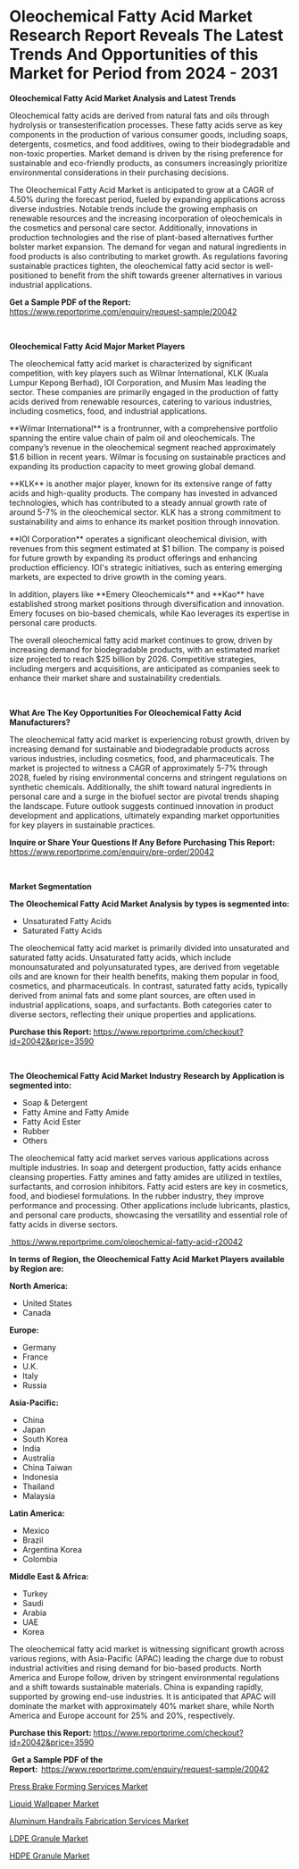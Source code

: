 <p><h1>Oleochemical Fatty Acid Market Research Report Reveals The Latest Trends And Opportunities of this Market for Period from 2024 - 2031</h1></p><p><strong>Oleochemical Fatty Acid Market Analysis and Latest Trends</strong></p>
<p><p>Oleochemical fatty acids are derived from natural fats and oils through hydrolysis or transesterification processes. These fatty acids serve as key components in the production of various consumer goods, including soaps, detergents, cosmetics, and food additives, owing to their biodegradable and non-toxic properties. Market demand is driven by the rising preference for sustainable and eco-friendly products, as consumers increasingly prioritize environmental considerations in their purchasing decisions.</p><p>The Oleochemical Fatty Acid Market is anticipated to grow at a CAGR of 4.50% during the forecast period, fueled by expanding applications across diverse industries. Notable trends include the growing emphasis on renewable resources and the increasing incorporation of oleochemicals in the cosmetics and personal care sector. Additionally, innovations in production technologies and the rise of plant-based alternatives further bolster market expansion. The demand for vegan and natural ingredients in food products is also contributing to market growth. As regulations favoring sustainable practices tighten, the oleochemical fatty acid sector is well-positioned to benefit from the shift towards greener alternatives in various industrial applications.</p></p>
<p><strong>Get a Sample PDF of the Report:&nbsp;</strong> <a href="https://www.reportprime.com/enquiry/request-sample/20042?utm_campaign=1113&utm_medium=2&utm_source=Github&utm_content=ia&utm_term=27112024&utm_id=oleochemical-fatty-acid">https://www.reportprime.com/enquiry/request-sample/20042</a></p>
<p>&nbsp;</p>
<p><strong>Oleochemical Fatty Acid Major Market Players</strong></p>
<p><p>The oleochemical fatty acid market is characterized by significant competition, with key players such as Wilmar International, KLK (Kuala Lumpur Kepong Berhad), IOI Corporation, and Musim Mas leading the sector. These companies are primarily engaged in the production of fatty acids derived from renewable resources, catering to various industries, including cosmetics, food, and industrial applications.</p><p>**Wilmar International** is a frontrunner, with a comprehensive portfolio spanning the entire value chain of palm oil and oleochemicals. The company’s revenue in the oleochemical segment reached approximately $1.6 billion in recent years. Wilmar is focusing on sustainable practices and expanding its production capacity to meet growing global demand.</p><p>**KLK** is another major player, known for its extensive range of fatty acids and high-quality products. The company has invested in advanced technologies, which has contributed to a steady annual growth rate of around 5-7% in the oleochemical sector. KLK has a strong commitment to sustainability and aims to enhance its market position through innovation.</p><p>**IOI Corporation** operates a significant oleochemical division, with revenues from this segment estimated at $1 billion. The company is poised for future growth by expanding its product offerings and enhancing production efficiency. IOI's strategic initiatives, such as entering emerging markets, are expected to drive growth in the coming years.</p><p>In addition, players like **Emery Oleochemicals** and **Kao** have established strong market positions through diversification and innovation. Emery focuses on bio-based chemicals, while Kao leverages its expertise in personal care products.</p><p>The overall oleochemical fatty acid market continues to grow, driven by increasing demand for biodegradable products, with an estimated market size projected to reach $25 billion by 2026. Competitive strategies, including mergers and acquisitions, are anticipated as companies seek to enhance their market share and sustainability credentials.</p></p>
<p>&nbsp;</p>
<p><strong>What Are The Key Opportunities For Oleochemical Fatty Acid Manufacturers?</strong></p>
<p><p>The oleochemical fatty acid market is experiencing robust growth, driven by increasing demand for sustainable and biodegradable products across various industries, including cosmetics, food, and pharmaceuticals. The market is projected to witness a CAGR of approximately 5-7% through 2028, fueled by rising environmental concerns and stringent regulations on synthetic chemicals. Additionally, the shift toward natural ingredients in personal care and a surge in the biofuel sector are pivotal trends shaping the landscape. Future outlook suggests continued innovation in product development and applications, ultimately expanding market opportunities for key players in sustainable practices.</p></p>
<p><strong>Inquire or Share Your Questions If Any Before Purchasing This Report:</strong> <a href="https://www.reportprime.com/enquiry/pre-order/20042?utm_campaign=1113&utm_medium=2&utm_source=Github&utm_content=ia&utm_term=27112024&utm_id=oleochemical-fatty-acid">https://www.reportprime.com/enquiry/pre-order/20042</a></p>
<p>&nbsp;</p>
<p><strong>Market Segmentation</strong></p>
<p><strong>The Oleochemical Fatty Acid Market Analysis by types is segmented into:</strong></p>
<p><ul><li>Unsaturated Fatty Acids</li><li>Saturated Fatty Acids</li></ul></p>
<p><p>The oleochemical fatty acid market is primarily divided into unsaturated and saturated fatty acids. Unsaturated fatty acids, which include monounsaturated and polyunsaturated types, are derived from vegetable oils and are known for their health benefits, making them popular in food, cosmetics, and pharmaceuticals. In contrast, saturated fatty acids, typically derived from animal fats and some plant sources, are often used in industrial applications, soaps, and surfactants. Both categories cater to diverse sectors, reflecting their unique properties and applications.</p></p>
<p><strong>Purchase this Report:&nbsp;</strong><a href="https://www.reportprime.com/checkout?id=20042&price=3590&utm_campaign=1113&utm_medium=2&utm_source=Github&utm_content=ia&utm_term=27112024&utm_id=oleochemical-fatty-acid">https://www.reportprime.com/checkout?id=20042&price=3590</a></p>
<p>&nbsp;</p>
<p><strong>The Oleochemical Fatty Acid Market Industry Research by Application is segmented into:</strong></p>
<p><ul><li>Soap & Detergent</li><li>Fatty Amine and Fatty Amide</li><li>Fatty Acid Ester</li><li>Rubber</li><li>Others</li></ul></p>
<p><p>The oleochemical fatty acid market serves various applications across multiple industries. In soap and detergent production, fatty acids enhance cleansing properties. Fatty amines and fatty amides are utilized in textiles, surfactants, and corrosion inhibitors. Fatty acid esters are key in cosmetics, food, and biodiesel formulations. In the rubber industry, they improve performance and processing. Other applications include lubricants, plastics, and personal care products, showcasing the versatility and essential role of fatty acids in diverse sectors.</p></p>
<p><a href="https://www.reportprime.com/oleochemical-fatty-acid-r20042?utm_campaign=1113&utm_medium=2&utm_source=Github&utm_content=ia&utm_term=27112024&utm_id=oleochemical-fatty-acid">&nbsp;https://www.reportprime.com/oleochemical-fatty-acid-r20042</a></p>
<p><strong>In terms of Region, the Oleochemical Fatty Acid Market Players available by Region are:</strong></p>
<p>
    <p> <strong> North America: </strong>
        <ul>
            <li>United States</li>
            <li>Canada</li>
        </ul>
        </p> 
    <p> <strong> Europe: </strong>
        <ul>
            <li>Germany</li>
            <li>France</li>
            <li>U.K.</li>
            <li>Italy</li>
            <li>Russia</li>
        </ul>
        </p> 
    <p> <strong> Asia-Pacific: </strong>
        <ul>
            <li>China</li>
            <li>Japan</li>
            <li>South Korea</li>
            <li>India</li>
            <li>Australia</li>
            <li>China Taiwan</li>
            <li>Indonesia</li>
            <li>Thailand</li>
            <li>Malaysia</li>
        </ul>
        </p> 
    <p> <strong> Latin America: </strong>
        <ul>
            <li>Mexico</li>
            <li>Brazil</li>
            <li>Argentina Korea</li>
            <li>Colombia</li>
        </ul>
        </p> 
    <p> <strong> Middle East & Africa: </strong>
        <ul>
            <li>Turkey</li>
            <li>Saudi</li>
            <li>Arabia</li>
            <li>UAE</li>
            <li>Korea</li>
        </ul>
    </p>
    </p>
<p><p>The oleochemical fatty acid market is witnessing significant growth across various regions, with Asia-Pacific (APAC) leading the charge due to robust industrial activities and rising demand for bio-based products. North America and Europe follow, driven by stringent environmental regulations and a shift towards sustainable materials. China is expanding rapidly, supported by growing end-use industries. It is anticipated that APAC will dominate the market with approximately 40% market share, while North America and Europe account for 25% and 20%, respectively.</p></p>
<p><strong>Purchase this Report: </strong><a href="https://www.reportprime.com/checkout?id=20042&price=3590&utm_campaign=1113&utm_medium=2&utm_source=Github&utm_content=ia&utm_term=27112024&utm_id=oleochemical-fatty-acid">https://www.reportprime.com/checkout?id=20042&price=3590</a></p>
<p>&nbsp;<strong>Get a Sample PDF of the Report:&nbsp;&nbsp;</strong><a href="https://www.reportprime.com/enquiry/request-sample/20042?utm_campaign=1113&utm_medium=2&utm_source=Github&utm_content=ia&utm_term=27112024&utm_id=oleochemical-fatty-acid">https://www.reportprime.com/enquiry/request-sample/20042</a></p>
<p><strong></strong></p>
<p><p><a href="https://issuu.com/reportprime-2/docs/press-brake-forming-services-market_95957d9587352e?utm_campaign=1113&utm_medium=2&utm_source=Github&utm_content=ia&utm_term=27112024&utm_id=oleochemical-fatty-acid">Press Brake Forming Services Market</a></p><p><a href="https://github.com/GenaGaines34/Market-Research-Report-List-1/blob/main/liquid-wallpaper-market.md?utm_campaign=1113&utm_medium=2&utm_source=Github&utm_content=ia&utm_term=27112024&utm_id=oleochemical-fatty-acid">Liquid Wallpaper Market</a></p><p><a href="https://issuu.com/reportprime-2/docs/aluminum-handrails-fabrication-serv_159df515b19705?utm_campaign=1113&utm_medium=2&utm_source=Github&utm_content=ia&utm_term=27112024&utm_id=oleochemical-fatty-acid">Aluminum Handrails Fabrication Services Market</a></p><p><a href="https://www.linkedin.com/pulse/ldpe-granule-market-research-report-exploring-size-revenue-mawge?utm_campaign=1113&utm_medium=2&utm_source=Github&utm_content=ia&utm_term=27112024&utm_id=oleochemical-fatty-acid">LDPE Granule Market</a></p><p><a href="https://www.linkedin.com/pulse/hdpe-granule-market-outlook-current-assessment-future-qfh0e?utm_campaign=1113&utm_medium=2&utm_source=Github&utm_content=ia&utm_term=27112024&utm_id=oleochemical-fatty-acid">HDPE Granule Market</a></p></p>